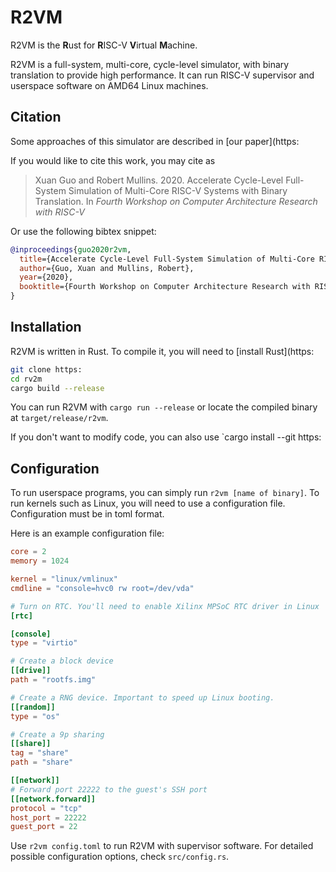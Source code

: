 # R2VM

R2VM is the **R**ust for **R**ISC-V **V**irtual **M**achine.

R2VM is a full-system, multi-core, cycle-level simulator, with binary translation to provide high performance. It can run RISC-V supervisor and userspace software on AMD64 Linux machines.

## Citation

Some approaches of this simulator are described in [our paper](https:

If you would like to cite this work, you may cite as
> Xuan Guo and Robert Mullins. 2020. Accelerate Cycle-Level Full-System Simulation of Multi-Core RISC-V Systems with Binary Translation. In *Fourth Workshop on Computer Architecture Research with RISC-V*

Or use the following bibtex snippet:
```bibtex
@inproceedings{guo2020r2vm,
  title={Accelerate Cycle-Level Full-System Simulation of Multi-Core RISC-V Systems with Binary Translation},
  author={Guo, Xuan and Mullins, Robert},
  year={2020},
  booktitle={Fourth Workshop on Computer Architecture Research with RISC-V}
}
```

## Installation

R2VM is written in Rust. To compile it, you will need to [install Rust](https:

```bash
git clone https:
cd rv2m
cargo build --release
```

You can run R2VM with `cargo run --release` or locate the compiled binary at `target/release/r2vm`.

If you don't want to modify code, you can also use `cargo install --git https:

## Configuration

To run userspace programs, you can simply run `r2vm [name of binary]`. To run kernels such as Linux, you will need to use a configuration file. Configuration must be in toml format.

Here is an example configuration file:

```toml
core = 2
memory = 1024

kernel = "linux/vmlinux"
cmdline = "console=hvc0 rw root=/dev/vda"

# Turn on RTC. You'll need to enable Xilinx MPSoC RTC driver in Linux
[rtc]

[console]
type = "virtio"

# Create a block device
[[drive]]
path = "rootfs.img"

# Create a RNG device. Important to speed up Linux booting.
[[random]]
type = "os"

# Create a 9p sharing
[[share]]
tag = "share"
path = "share"

[[network]]
# Forward port 22222 to the guest's SSH port
[[network.forward]]
protocol = "tcp"
host_port = 22222
guest_port = 22

```

Use `r2vm config.toml` to run R2VM with supervisor software. For detailed possible configuration options, check `src/config.rs`.
